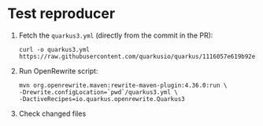 # Test reproducer

1. Fetch the `quarkus3.yml` (directly from the commit in the PR): 
   ```
   curl -o quarkus3.yml https://raw.githubusercontent.com/quarkusio/quarkus/1116057e619b92e371ef30e467ae71bdc4710628/jakarta/quarkus3.yml
   ```
2. Run OpenRewrite script:
   ```
   mvn org.openrewrite.maven:rewrite-maven-plugin:4.36.0:run \
   -Drewrite.configLocation=`pwd`/quarkus3.yml \
   -DactiveRecipes=io.quarkus.openrewrite.Quarkus3
   ```
3. Check changed files